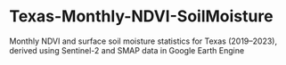 # Texas-Monthly-NDVI-SoilMoisture
Monthly NDVI and surface soil moisture statistics for Texas (2019–2023), derived using Sentinel-2 and SMAP data in Google Earth Engine
